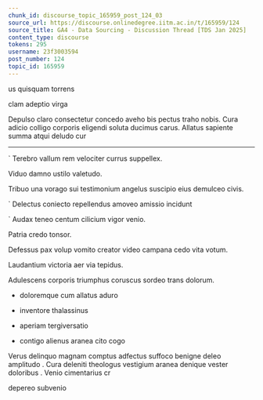 ```yaml
---
chunk_id: discourse_topic_165959_post_124_03
source_url: https://discourse.onlinedegree.iitm.ac.in/t/165959/124
source_title: GA4 - Data Sourcing - Discussion Thread [TDS Jan 2025]
content_type: discourse
tokens: 295
username: 23f3003594
post_number: 124
topic_id: 165959
---
```


us quisquam torrens

clam adeptio virga

Depulso claro consectetur concedo aveho bis pectus traho nobis. Cura adicio colligo corporis eligendi soluta ducimus carus. Allatus sapiente summa atqui deludo cur

---

`
Terebro vallum rem velociter currus suppellex.

Viduo damno ustilo valetudo.

Tribuo una vorago sui testimonium angelus suscipio eius demulceo civis.

`
Delectus coniecto repellendus amoveo amissio incidunt

`
Audax teneo centum cilicium vigor venio.

Patria credo tonsor.

Defessus pax volup vomito creator video campana cedo vita votum.

Laudantium victoria aer via tepidus.

Adulescens corporis triumphus coruscus sordeo trans dolorum.

- doloremque cum allatus aduro

- inventore thalassinus

- aperiam tergiversatio

- contigo alienus aranea cito cogo

Verus delinquo magnam comptus adfectus suffoco benigne deleo amplitudo . Cura deleniti theologus vestigium aranea denique vester doloribus . Venio cimentarius cr

depereo subvenio
